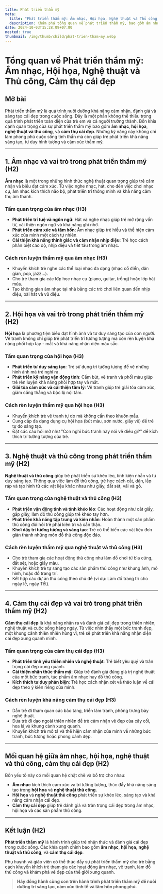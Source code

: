 ```yaml
---
title: Phát triển thẩm mỹ
meta:
  title: "Phát triển thẩm mỹ: Âm nhạc, Hội họa, Nghệ thuật và Thủ công, Cảm thụ cái đẹp"
  description: Khám phá tổng quan về phát triển thẩm mỹ, bao gồm âm nhạc, hội họa, nghệ thuật và thủ công, cùng khả năng cảm thụ cái đẹp cho trẻ em và người trưởng thành.
date: 2024-10-03T15:28:09+07:00
nested: true
thumbnail: /img/thumb/child/phat-trien-tham-my.webp
---
```


# **Tổng quan về Phát triển thẩm mỹ: Âm nhạc, Hội họa, Nghệ thuật và Thủ công, Cảm thụ cái đẹp**

## **Mở bài**
Phát triển thẩm mỹ là quá trình nuôi dưỡng khả năng cảm nhận, đánh giá và sáng tạo cái đẹp trong cuộc sống. Đây là một phần không thể thiếu trong quá trình phát triển toàn diện của trẻ em và cả người trưởng thành. Bốn khía cạnh quan trọng của sự phát triển thẩm mỹ bao gồm **âm nhạc**, **hội họa**, **nghệ thuật và thủ công**, và **cảm thụ cái đẹp**. Những kỹ năng này không chỉ làm phong phú cuộc sống tinh thần mà còn giúp trẻ phát triển khả năng sáng tạo, tư duy hình tượng và cảm xúc thẩm mỹ.  

---

## **1. Âm nhạc và vai trò trong phát triển thẩm mỹ (H2)**
**Âm nhạc** là một trong những hình thức nghệ thuật quan trọng giúp trẻ cảm nhận và biểu đạt cảm xúc. Từ việc nghe nhạc, hát, cho đến việc chơi nhạc cụ, âm nhạc kích thích não bộ, phát triển trí thông minh và khả năng cảm thụ âm thanh.  

### **Tầm quan trọng của âm nhạc (H3)**
- **Phát triển trí tuệ và ngôn ngữ**: Hát và nghe nhạc giúp trẻ mở rộng vốn từ, cải thiện ngôn ngữ và khả năng ghi nhớ.  
- **Phát triển cảm xúc và tâm hồn**: Âm nhạc giúp trẻ hiểu và thể hiện cảm xúc của mình một cách tự nhiên.  
- **Cải thiện khả năng thính giác và cảm nhận nhịp điệu**: Trẻ học cách phân biệt cao độ, nhịp điệu và tiết tấu trong âm nhạc.  

### **Cách rèn luyện thẩm mỹ qua âm nhạc (H3)**
- Khuyến khích trẻ nghe các thể loại nhạc đa dạng (nhạc cổ điển, dân gian, pop, jazz…).  
- Cho trẻ tham gia các lớp học nhạc cụ (piano, guitar, trống) hoặc lớp hát múa.  
- Tạo không gian âm nhạc tại nhà bằng các trò chơi liên quan đến nhịp điệu, bài hát và vũ điệu.  

---

## **2. Hội họa và vai trò trong phát triển thẩm mỹ (H2)**
**Hội họa** là phương tiện biểu đạt hình ảnh và tư duy sáng tạo của con người. Vẽ tranh không chỉ giúp trẻ phát triển trí tưởng tượng mà còn rèn luyện khả năng phối hợp tay - mắt và khả năng nhận diện màu sắc.  

### **Tầm quan trọng của hội họa (H3)**
- **Phát triển tư duy sáng tạo**: Trẻ sử dụng trí tưởng tượng để vẽ những hình ảnh mà trẻ nghĩ ra.  
- **Phát triển kỹ năng vận động tinh**: Cầm bút, vẽ tranh và phối màu giúp trẻ rèn luyện khả năng phối hợp tay và mắt.  
- **Giải tỏa cảm xúc và cải thiện tâm lý**: Vẽ tranh giúp trẻ giải tỏa cảm xúc, giảm căng thẳng và bộc lộ nội tâm.  

### **Cách rèn luyện thẩm mỹ qua hội họa (H3)**
- Khuyến khích trẻ vẽ tranh tự do mà không cần theo khuôn mẫu.  
- Cung cấp đa dạng dụng cụ hội họa (bút màu, sơn nước, giấy vẽ) để trẻ tự do sáng tạo.  
- Đặt các câu hỏi mở như "Con nghĩ bức tranh này nói về điều gì?" để kích thích trí tưởng tượng của trẻ.  

---

## **3. Nghệ thuật và thủ công trong phát triển thẩm mỹ (H2)**
**Nghệ thuật và thủ công** giúp trẻ phát triển sự khéo léo, tính kiên nhẫn và tư duy sáng tạo. Thông qua việc làm đồ thủ công, trẻ học cách cắt, dán, lắp ráp và tạo hình từ các vật liệu khác nhau như giấy, đất sét, vải và gỗ.  

### **Tầm quan trọng của nghệ thuật và thủ công (H3)**
- **Phát triển vận động tinh và tính khéo léo**: Các hoạt động như cắt giấy, gấp giấy, làm đồ thủ công giúp trẻ khéo tay hơn.  
- **Phát triển khả năng tập trung và kiên nhẫn**: Hoàn thành một sản phẩm thủ công đòi hỏi trẻ phải kiên trì và cẩn thận.  
- **Khơi dậy trí tưởng tượng và sáng tạo**: Trẻ có thể biến các vật liệu đơn giản thành những món đồ thủ công độc đáo.  

### **Cách rèn luyện thẩm mỹ qua nghệ thuật và thủ công (H3)**
- Cho trẻ tham gia các hoạt động thủ công như làm đồ chơi từ bìa cứng, đất sét, hoặc giấy màu.  
- Khuyến khích trẻ tự sáng tạo các sản phẩm thủ công như khung ảnh, mô hình, hoặc đồ trang trí.  
- Kết hợp các dự án thủ công theo chủ đề (ví dụ: Làm đồ trang trí cho ngày lễ, ngày Tết).  

---

## **4. Cảm thụ cái đẹp và vai trò trong phát triển thẩm mỹ (H2)**
**Cảm thụ cái đẹp** là khả năng nhận ra và đánh giá cái đẹp trong thiên nhiên, nghệ thuật và cuộc sống hàng ngày. Từ việc nhìn thấy một bức tranh đẹp, một khung cảnh thiên nhiên hùng vĩ, trẻ sẽ phát triển khả năng nhận diện cái đẹp xung quanh mình.  

### **Tầm quan trọng của cảm thụ cái đẹp (H3)**
- **Phát triển tình yêu thiên nhiên và nghệ thuật**: Trẻ biết yêu quý và trân trọng cái đẹp xung quanh.  
- **Cải thiện nhận thức thẩm mỹ**: Giúp trẻ đánh giá đúng giá trị nghệ thuật của một bức tranh, tác phẩm âm nhạc hay đồ thủ công.  
- **Kích thích tư duy phản biện**: Trẻ học cách nhận xét và thảo luận về cái đẹp theo ý kiến riêng của mình.  

### **Cách rèn luyện khả năng cảm thụ cái đẹp (H3)**
- Dẫn trẻ đi tham quan các bảo tàng, triển lãm tranh, phòng trưng bày nghệ thuật.  
- Đưa trẻ đi dạo ngoài thiên nhiên để trẻ cảm nhận vẻ đẹp của cây cối, hoa lá và khung cảnh xung quanh.  
- Khuyến khích trẻ mô tả và thể hiện cảm nhận của mình về những bức tranh, bức tượng hoặc phong cảnh đẹp.  

---

## **Mối quan hệ giữa âm nhạc, hội họa, nghệ thuật và thủ công, cảm thụ cái đẹp (H2)**
Bốn yếu tố này có mối quan hệ chặt chẽ và bổ trợ cho nhau:  
- **Âm nhạc** kích thích cảm xúc và trí tưởng tượng, thúc đẩy khả năng sáng tạo trong **hội họa** và **nghệ thuật thủ công**.  
- **Hội họa** và **nghệ thuật thủ công** phát triển sự khéo léo, sáng tạo và khả năng cảm nhận cái đẹp.  
- **Cảm thụ cái đẹp** giúp trẻ đánh giá và trân trọng cái đẹp trong âm nhạc, hội họa và các sản phẩm thủ công.  

---

## **Kết luận (H2)**
**Phát triển thẩm mỹ** là hành trình giúp trẻ nhận thức và đánh giá cái đẹp trong cuộc sống. Các khía cạnh chính bao gồm **âm nhạc**, **hội họa**, **nghệ thuật và thủ công**, và **cảm thụ cái đẹp**.  

Phụ huynh và giáo viên có thể thúc đẩy sự phát triển thẩm mỹ cho trẻ bằng cách khuyến khích trẻ tham gia các hoạt động âm nhạc, vẽ tranh, làm đồ thủ công và khám phá vẻ đẹp của thế giới xung quanh.  

> **Hãy đồng hành cùng con trên hành trình phát triển thẩm mỹ để nuôi dưỡng trí sáng tạo, cảm xúc tinh tế và tâm hồn phong phú.**
